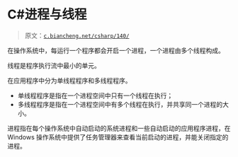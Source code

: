 # C#进程与线程

> 原文：[`c.biancheng.net/csharp/140/`](http://c.biancheng.net/csharp/140/)

在操作系统中，每运行一个程序都会开启一个进程，一个进程由多个线程构成。

线程是程序执行流中最小的单元。

在应用程序中分为单线程程序和多线程程序。

*   单线程程序是指在一个进程空间中只有一个线程在执行；
*   多线程程序是指在一个进程空间中有多个线程在执行，并共享同一个进程的大小。

进程指在每个操作系统中自动启动的系统进程和一些自动启动的应用程序进程，在 Windows 操作系统中提供了任务管理器来查看当前启动的进程，并能关闭指定的进程。